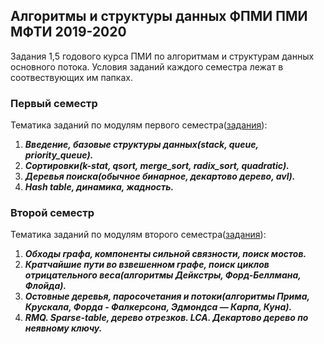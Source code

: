 ## Алгоритмы и структуры данных ФПМИ ПМИ МФТИ 2019-2020

Задания 1,5 годового курса ПМИ по алгоритмам и структурам данных основного потока. Условия заданий каждого семестра лежат в соотвествующих им папках.


### Первый семестр
Тематика заданий по модулям первого семестра([задания](./1_term/README.md)):
1. ***Введение, базовые структуры данных(stack, queue, priority_queue).***
2. ***Сортировки(k-stat, qsort, merge_sort, radix_sort, quadratic).***
3. ***Деревья поиска(обычное бинарное, декартово дерево, avl).***
4. ***Hash table, динамика, жадность.***


### Второй семестр
Тематика заданий по модулям второго семестра([задания](./2_term/README.md)):
1. ***Обходы графа, компоненты сильной связности, поиск мостов.***
2. ***Кратчайшие пути во взвешенном графе, поиск циклов отрицательного веса(алгоритмы Дейкстры, Форд-Беллмана, Флойда).***
3. ***Остовные деревья, паросочетания и потоки(алгоритмы Прима, Крускала, Форда - Фалкерсона, Эдмондса — Карпа, Куна).***
4. ***RMQ. Sparse-table, дерево отрезков. LCA. Декартово дерево по неявному ключу.***
